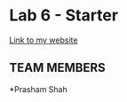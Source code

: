 # Lab 6 - Starter

[Link to my website](https://prashamshah115.github.io/Lab6_Starter/)

## TEAM MEMBERS 

*Prasham Shah
